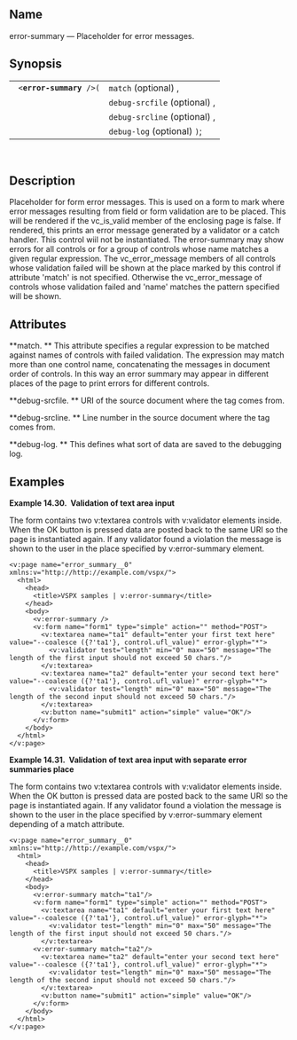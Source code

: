 <div id="vc_error_summary" class="refentry">

<div class="titlepage">

</div>

<div class="refnamediv">

## Name

error-summary — Placeholder for error messages.

</div>

<div class="refsynopsisdiv">

## Synopsis

<div id="vc_syn_error_summary" class="funcsynopsis">

|                               |                              |
|-------------------------------|------------------------------|
| ` <`**`error-summary`**` />(` | `match` (optional) ,         |
|                               | `debug-srcfile` (optional) , |
|                               | `debug-srcline` (optional) , |
|                               | `debug-log` (optional) `)`;  |

<div class="funcprototype-spacer">

 

</div>

</div>

</div>

<div id="vc_desc_error_summary" class="refsect1">

## Description

Placeholder for form error messages. This is used on a form to mark
where error messages resulting from field or form validation are to be
placed. This will be rendered if the vc_is_valid member of the enclosing
page is false. If rendered, this prints an error message generated by a
validator or a catch handler. This control wiil not be instantiated. The
error-summary may show errors for all controls or for a group of
controls whose name matches a given regular expression. The
vc_error_message members of all controls whose validation failed will be
shown at the place marked by this control if attribute 'match' is not
specified. Otherwise the vc_error_message of controls whose validation
failed and 'name' matches the pattern specified will be shown.

</div>

<div id="vc_attrs_error_summary" class="refsect1">

## Attributes

**match. ** This attribute specifies a regular expression to be matched
against names of controls with failed validation. The expression may
match more than one control name, concatenating the messages in document
order of controls. In this way an error summary may appear in different
places of the page to print errors for different controls.

**debug-srcfile. ** URI of the source document where the tag comes from.

**debug-srcline. ** Line number in the source document where the tag
comes from.

**debug-log. ** This defines what sort of data are saved to the
debugging log.

</div>

<div id="vc_ex_error_summary" class="refsect1">

## Examples

<div id="vc_ex_error_summary__0" class="example">

**Example 14.30.  Validation of text area input**

<div class="example-contents">

The form contains two v:textarea controls with v:validator elements
inside. When the OK button is pressed data are posted back to the same
URI so the page is instantiated again. If any validator found a
violation the message is shown to the user in the place specified by
v:error-summary element.

``` screen
<v:page name="error_summary__0" xmlns:v="http://http://example.com/vspx/">
  <html>
    <head>
      <title>VSPX samples | v:error-summary</title>
    </head>
    <body>
      <v:error-summary />
      <v:form name="form1" type="simple" action="" method="POST">
        <v:textarea name="ta1" default="enter your first text here" value="--coalesce ({?'ta1'}, control.ufl_value)" error-glyph="*">
          <v:validator test="length" min="0" max="50" message="The length of the first input should not exceed 50 chars."/>
        </v:textarea>
        <v:textarea name="ta2" default="enter your second text here" value="--coalesce ({?'ta1'}, control.ufl_value)" error-glyph="*">
          <v:validator test="length" min="0" max="50" message="The length of the second input should not exceed 50 chars."/>
        </v:textarea>
        <v:button name="submit1" action="simple" value="OK"/>
      </v:form>
    </body>
  </html>
</v:page>
```

</div>

</div>

  

<div id="vc_ex_error_summary__1" class="example">

**Example 14.31.  Validation of text area input with separate error
summaries place**

<div class="example-contents">

The form contains two v:textarea controls with v:validator elements
inside. When the OK button is pressed data are posted back to the same
URI so the page is instantiated again. If any validator found a
violation the message is shown to the user in the place specified by
v:error-summary element depending of a match attribute.

``` screen
<v:page name="error_summary__0" xmlns:v="http://http://example.com/vspx/">
  <html>
    <head>
      <title>VSPX samples | v:error-summary</title>
    </head>
    <body>
      <v:error-summary match="ta1"/>
      <v:form name="form1" type="simple" action="" method="POST">
        <v:textarea name="ta1" default="enter your first text here" value="--coalesce ({?'ta1'}, control.ufl_value)" error-glyph="*">
          <v:validator test="length" min="0" max="50" message="The length of the first input should not exceed 50 chars."/>
        </v:textarea>
      <v:error-summary match="ta2"/>
        <v:textarea name="ta2" default="enter your second text here" value="--coalesce ({?'ta1'}, control.ufl_value)" error-glyph="*">
          <v:validator test="length" min="0" max="50" message="The length of the second input should not exceed 50 chars."/>
        </v:textarea>
        <v:button name="submit1" action="simple" value="OK"/>
      </v:form>
    </body>
  </html>
</v:page>
```

</div>

</div>

  

</div>

</div>
